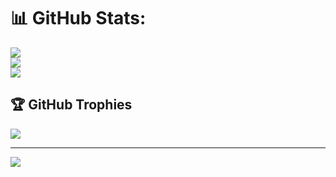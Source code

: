 # 📊 GitHub Stats:
![](https://github-readme-stats.vercel.app/api?username=DiogoSau&theme=nightowl&hide_border=false&include_all_commits=false&count_private=false)<br/>
![](https://github-readme-streak-stats.herokuapp.com/?user=DiogoSau&theme=nightowl&hide_border=false)<br/>
![](https://github-readme-stats.vercel.app/api/top-langs/?username=DiogoSau&theme=nightowl&hide_border=false&include_all_commits=false&count_private=false&layout=compact)

## 🏆 GitHub Trophies
![](https://github-profile-trophy.vercel.app/?username=DiogoSau&theme=discord&no-frame=false&no-bg=true&margin-w=4)

---
[![](https://visitcount.itsvg.in/api?id=DiogoSau&icon=8&color=6)](https://visitcount.itsvg.in)

<!-- Proudly created with GPRM ( https://gprm.itsvg.in ) -->
